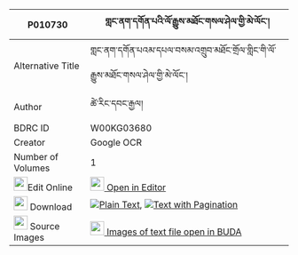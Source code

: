|P010730|གླང་ནག་དགོན་པའི་ལོ་རྒྱུས་མཐོང་གསལ་ཤེལ་གྱི་མེ་ལོང་། 
| --- | --- 
|Alternative Title |གླང་ནག་དགོན་པའམ་དཔལ་བསམ་འགྲུབ་མཐོང་གྲོལ་གླིང་གི་ལོ་རྒྱུས་མཐོང་གསལ་ཤེལ་གྱི་མེ་ལོང་།
|Author| ཚེ་རིང་དབང་རྒྱལ།
|BDRC ID | W00KG03680
|Creator | Google OCR
|Number of Volumes| 1
|<img width="25" src="https://img.icons8.com/color/25/000000/edit-property.png">Edit Online| [<img width="25" src="https://avatars.githubusercontent.com/u/45091458?s=200&v=4"> Open in Editor](http://editor.openpecha.org/P010730)
|<img width="25" src="https://img.icons8.com/fluent/48/000000/download-2.png"/>  Download | [![](https://img.icons8.com/color/20/000000/txt.png)Plain Text](https://github.com/Openpecha/P010730/releases/download/v1/lang_nak_gonpa_i_logyu_tongsal_plain_P010730.zip), [![](https://img.icons8.com/color/20/000000/txt.png)Text with Pagination](https://github.com/Openpecha/P010730/releases/download/v1/lang_nak_gonpa_i_logyu_tongsal_pages_P010730.zip)
|<img width="25" src="https://img.icons8.com/plasticine/100/000000/pictures-folder.png"/>  Source Images | [<img width="25" src="https://library.bdrc.io/icons/BUDA-small.svg"> Images of text file open in BUDA](https://library.bdrc.io/show/bdr:W00KG03680)